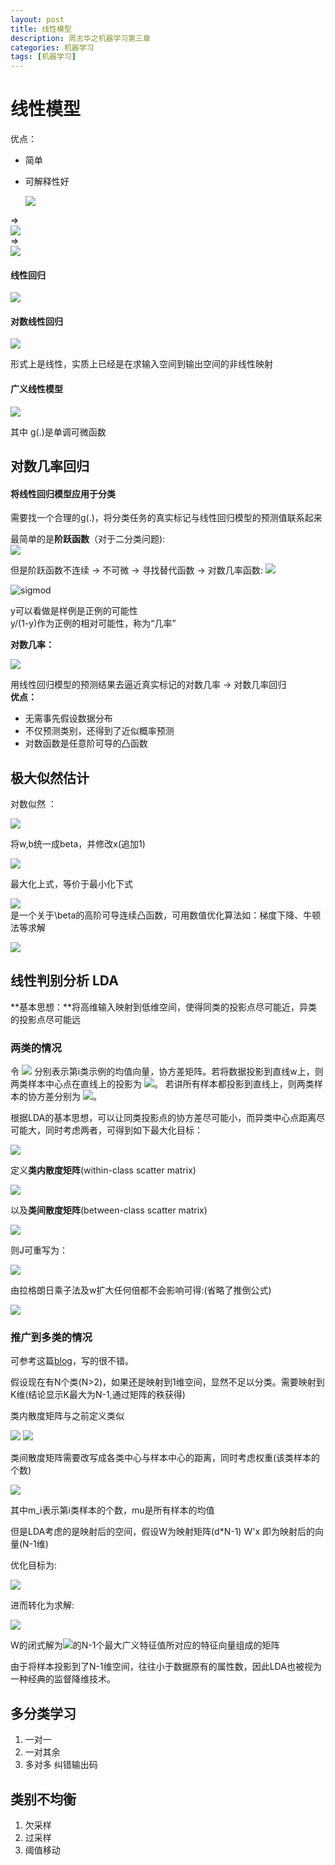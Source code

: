 ```yaml
---
layout: post
title: 线性模型
description: 周志华之机器学习第三章
categories: 机器学习
tags: [机器学习]
---  
```


# 线性模型

优点：  

* 简单
* 可解释性好

	<img src="http://www.forkosh.com/mathtex.cgi? y=w^Tx">   
=>  
	<img src="http://www.forkosh.com/mathtex.cgi? \hat{w}=(X^TX)^{-1}X^TY">  	 	
=>  
		<img src="http://www.forkosh.com/mathtex.cgi? \hat{Y}=X(X^TX)^{-1}X^TY">  
		
#### 线性回归
<img src="http://www.forkosh.com/mathtex.cgi? 
y = w^Tx+b">  

#### 对数线性回归
<img src="http://www.forkosh.com/mathtex.cgi? lny=w^Tx+b">  

形式上是线性，实质上已经是在求输入空间到输出空间的非线性映射  

#### 广义线性模型
<img src="http://www.forkosh.com/mathtex.cgi? y=g^{-1}(w^Tx+b)">  

其中 g(.)是单调可微函数

## 对数几率回归

#### 将线性回归模型应用于分类
需要找一个合理的g(.)，将分类任务的真实标记与线性回归模型的预测值联系起来  

最简单的是**阶跃函数**（对于二分类问题):  
<img src="http://www.forkosh.com/mathtex.cgi? 
y=
\begin{cases}
0& x<0\\
0.5& x=0\\
1& others
\end{cases}  
">

但是阶跃函数不连续 -> 不可微 -> 寻找替代函数 -> 对数几率函数:
<img src="http://www.forkosh.com/mathtex.cgi? 
y=
\frac{1}{1+e^{-w^Tx}}
">  

![sigmod](https://upload.wikimedia.org/wikipedia/commons/8/88/Logistic-curve.svg)  

y可以看做是样例是正例的可能性  
y/(1-y)作为正例的相对可能性，称为“几率”  

**对数几率：**  

<img src="http://www.forkosh.com/mathtex.cgi? 
ln\frac{y}{1-y}=
w^Tx}
">   

用线性回归模型的预测结果去逼近真实标记的对数几率 -> 对数几率回归  
**优点：**  

* 无需事先假设数据分布
* 不仅预测类别，还得到了近似概率预测
* 对数函数是任意阶可导的凸函数

## 极大似然估计  
对数似然 ：  

<img src="http://www.forkosh.com/mathtex.cgi? 
l(w,b)=
\sum_i lnp(y_i|x_i;w,b)}
">  

将w,b统一成beta，并修改x(追加1)  

<img src="http://www.forkosh.com/mathtex.cgi? \Large 
l(\beta)=\sum_i ln(p_1^{y_i}p_0^{1-y_i})
=\sum_i (y_ilnp_1 + (1-y_i)lnp_0))
=\sum_i (y_iln(p_1/p_0)+lnp_0)
=\sum_i(y_i\bate^Tx_i - ln(1-\exp(\beta^Tx_i)))}
">  

最大化上式，等价于最小化下式  

<img src="http://www.forkosh.com/mathtex.cgi? 
l(\beta)
=\sum_i(-y_i\bate^Tx_i + ln(1-\exp(\beta^Tx_i)))}
">  
是一个关于\beta的高阶可导连续凸函数，可用数值优化算法如：梯度下降、牛顿法等求解 

<img src="http://www.forkosh.com/mathtex.cgi? 
\beta^* = \arg\min_\beta l(\beta)
">  

## 线性判别分析 LDA

**基本思想：**将高维输入映射到低维空间，使得同类的投影点尽可能近，异类的投影点尽可能远

### 两类的情况
令 
<img src="http://www.forkosh.com/mathtex.cgi? \Small \mu_i, \Sigma_i, i\in\{0,1\}">  分别表示第i类示例的均值向量，协方差矩阵。若将数据投影到直线w上，则两类样本中心点在直线上的投影为
<img src="http://www.forkosh.com/mathtex.cgi? w^T\mu_0, w^T\mu_1">。
若讲所有样本都投影到直线上，则两类样本的协方差分别为
<img src="http://www.forkosh.com/mathtex.cgi? w^T\Sigma_0w, w^T\Sigma_1w">。


根据LDA的基本思想，可以让同类投影点的协方差尽可能小，而异类中心点距离尽可能大，同时考虑两者，可得到如下最大化目标：

<img src="http://www.forkosh.com/mathtex.cgi? J = \frac{||w^T\mu_0 - w^T\mu_1||_2^2}{w^T\Sigma_0w + w^T\Sigma_1w} = \frac{w^T(\mu_0-\mu_1)(\mu_0-\mu_1)^Tw}{w^T(\Sigma_0+\Sigma_1)w}">  

定义**类内散度矩阵**(within-class scatter matrix)  

<img src="http://www.forkosh.com/mathtex.cgi? S_w=\Sigma_0+\Sigma_1=\sum_{x\in\mathbf{X}_0}(x-\mu_0)(x-\mu_0)^T + \sum_{x\in\mathbf{X}_1}(x-\mu_1)(x-\mu_1)^T">  

以及**类间散度矩阵**(between-class scatter matrix)  

<img src="http://www.forkosh.com/mathtex.cgi? S_b=(\mu_0-\mu_1)(\mu_0-\mu_1)^T">  

则J可重写为：  

<img src="http://www.forkosh.com/mathtex.cgi? J = \frac{w^TS_bw}{w^TS_ww}">  

由拉格朗日乘子法及w扩大任何倍都不会影响可得:(省略了推倒公式)

<img src="http://www.forkosh.com/mathtex.cgi? w=S_w^{-1}(\mu_0-\mu_1)">  


### 推广到多类的情况

可参考这篇[blog](http://www.cnblogs.com/jerrylead/archive/2011/04/21/2024384.html)，写的很不错。

假设现在有N个类(N>2)，如果还是映射到1维空间，显然不足以分类。需要映射到K维(结论显示K最大为N-1,通过矩阵的秩获得)  

类内散度矩阵与之前定义类似

<img src="http://www.forkosh.com/mathtex.cgi? S_w = \sum_{i=1}^NS_{w_i}">  

<img src="http://www.forkosh.com/mathtex.cgi? S_{w_i} = \sum_{x\in\mathbf{X_i}}(x-\mu_i)(x-\mu_i)^T">   

类间散度矩阵需要改写成各类中心与样本中心的距离，同时考虑权重(该类样本的个数)

<img src="http://www.forkosh.com/mathtex.cgi? S_b = \sum_{i=1}^{N}m_i (\mu_i-\mu)(\mu_i-\mu)^T">  

其中m_i表示第i类样本的个数，mu是所有样本的均值  

但是LDA考虑的是映射后的空间，假设W为映射矩阵(d*N-1) W'x 即为映射后的向量(N-1维)

优化目标为:  

<img src="http://www.forkosh.com/mathtex.cgi? \arg\max_W\frac{tr(W^TS_bW)}{tr(W^TS_wW)}"> 

进而转化为求解:  

<img src="http://www.forkosh.com/mathtex.cgi? S_bW=\lambda S_wW">  

W的闭式解为<img src="http://www.forkosh.com/mathtex.cgi? S_w^{-1}S_b">的N-1个最大广义特征值所对应的特征向量组成的矩阵  

由于将样本投影到了N-1维空间，往往小于数据原有的属性数，因此LDA也被视为一种经典的监督降维技术。  

## 多分类学习

1. 一对一
2. 一对其余
3. 多对多 纠错输出码  

## 类别不均衡  

1. 欠采样
2. 过采样
3. 阈值移动 
  

  






	

	

